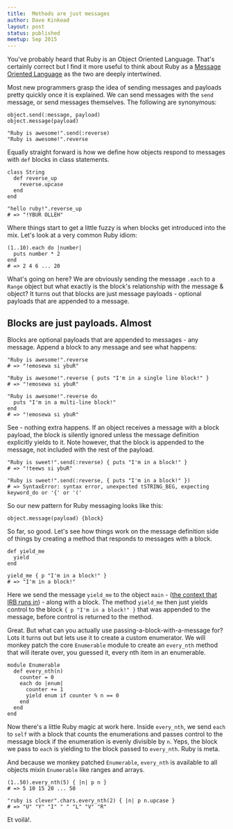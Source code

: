 ```yaml
---
title:  Methods are just messages
author: Dave Kinkead
layout: post
status: published
meetup: Sep 2015
---
```


You've probably heard that Ruby is an Object Oriented Language.  That's certainly correct but I find it more useful to think about Ruby as a [Message Oriented Language](http://dave.kinkead.com.au/thoughts/ruby-is-a-message-oriented-language/) as the two are deeply intertwined.

Most new programmers grasp the idea of sending messages and payloads pretty quickly once it is explained.  We can send messages with the `send` message, or send messages themselves. The following are synonymous:


    object.send(:message, payload)
    object.message(payload)

    "Ruby is awesome!".send(:reverse)
    "Ruby is awesome!".reverse


Equally straight forward is how we define how objects respond to messages with `def` blocks in class statements.


    class String
      def reverse_up
        reverse.upcase
      end
    end

    "hello ruby!".reverse_up
    # => "!YBUR OLLEH"


Where things start to get a little fuzzy is when blocks get introduced into the mix.  Let's look at a very common Ruby idiom:


    (1..10).each do |number|
      puts number * 2
    end
    # => 2 4 6 ... 20


What's going on here?  We are obviously sending the message `.each` to a `Range` object but what exactly is the block's relationship with the message & object?  It turns out that blocks are just message payloads - optional payloads that are appended to a message.


## Blocks are just payloads. Almost

Blocks are optional payloads that are appended to messages - any message.  Append a block to any message and see what happens:

    
    "Ruby is awesome!".reverse
    # => "!emosewa si ybuR"

    "Ruby is awesome!".reverse { puts "I'm in a single line block!" }
    # => "!emosewa si ybuR"    

    "Ruby is awesome!".reverse do
      puts "I'm in a multi-line block!"
    end
    # => "!emosewa si ybuR" 


See - nothing extra happens.  If an object receives a message with a block payload, the block is silently ignored unless the message definition explicitly yields to it.  Note however, that the block is appended to the message, not included with the rest of the payload.


    "Ruby is sweet!".send(:reverse) { puts "I'm in a block!" }
    # => "!teews si ybuR"

    "Ruby is sweet!".send(:reverse, { puts "I'm in a block!" })
    # => SyntaxError: syntax error, unexpected tSTRING_BEG, expecting keyword_do or '{' or '('    


So our new pattern for Ruby messaging looks like this:


    object.message(payload) {block}


So far, so good.  Let's see how things work on the message definition side of things by creating a method that responds to messages with a block.


    def yield_me
      yield
    end

    yield_me { p "I'm in a block!" }
    # => "I'm in a block!"


Here we send the message `yield_me` to the object `main` - ([the context that IRB runs in](https://banisterfiend.wordpress.com/2010/11/23/what-is-the-ruby-top-level/)) - along with a block.  The method `yield_me` then just yields control to the block `{ p "I'm in a block!" }` that was appended to the message, before control is returned to the method.

Great. But what can you actually use passing-a-block-with-a-message for?  Lots it turns out but lets use it to create a custom enumerator.  We will monkey patch the core `Enumerable` module to create an `every_nth` method that will iterate over, you guessed it, every nth item in an enumerable.


    module Enumerable
      def every_nth(n)
        counter = 0
        each do |enum|
          counter += 1
          yield enum if counter % n == 0
        end
      end
    end


Now there's a little Ruby magic at work here.  Inside `every_nth`, we send `each` to `self` with a block that counts the enumerations and passes control to the message block if the enumeration is evenly divisible by `n`.  Yeps, the block we pass to `each` is yielding to the block passed to `every_nth`. Ruby is meta.

And because we monkey patched `Enumerable`, `every_nth` is available to all objects mixin `Enumerable` like ranges and arrays.


    (1..50).every_nth(5) { |n| p n }
    # => 5 10 15 20 ... 50

    "ruby is clever".chars.every_nth(2) { |n| p n.upcase }
    # => "U" "Y" "I" " " "L" "V" "R"


Et voilà!.
